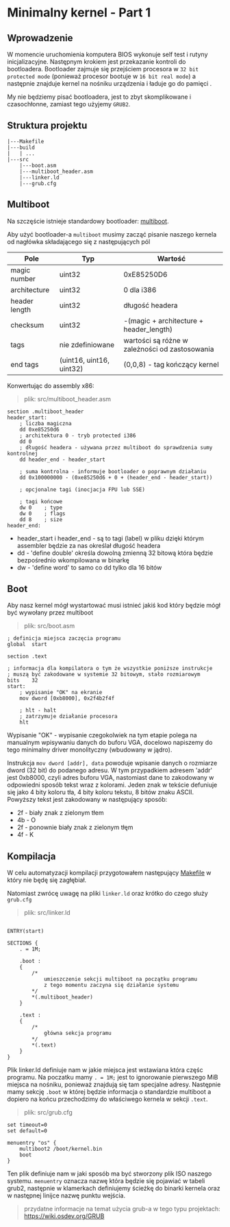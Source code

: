 # Minimalny kernel - Part 1

## Wprowadzenie

W momencie uruchomienia komputera BIOS wykonuje self test i rutyny inicjalizacyjne. Następnym krokiem jest przekazanie kontroli do bootloadera. Bootloader zajmuje się przejściem procesora w `32 bit protected mode` (ponieważ procesor bootuje w `16 bit real mode`) a następnie znajduje kernel na nośniku urządzenia i ładuje go do pamięci .

My nie będziemy pisać bootloadera, jest to zbyt skomplikowane i czasochłonne, zamiast tego użyjemy `GRUB2`.

## Struktura projektu 

```
|---Makefile
|---build
|   | ...
|---src
    |---boot.asm
    |---multiboot_header.asm
    |---linker.ld
    |---grub.cfg
```

## Multiboot

Na szczęście istnieje standardowy bootloader: [multiboot](https://en.wikipedia.org/wiki/Multiboot_specification).

Aby użyć bootloader-a `multiboot` musimy zacząć pisanie naszego kernela od nagłówka składającego się z następujących pól

| Pole          | Typ                      | Wartość                                        |
| ------------- | ------------------------ | ---------------------------------------------- |
| magic number  | uint32                   | 0xE85250D6                                     |
| architecture  | uint32                   | 0 dla i386                                     |
| header length | uint32                   | długość headera                                |
| checksum      | uint32                   | -(magic + architecture + header_length)        |
| tags          | nie zdefiniowane         | wartości są różne w zależności od zastosowania |
| end tags      | (uint16, uint16, uint32) | (0,0,8) - tag kończący kernel                  |

Konwertując do assembly x86:
> plik: src/multiboot_header.asm
 
```x86asm
section .multiboot_header
header_start:
    ; liczba magiczna
    dd 0xe85250d6                
    ; architektura 0 - tryb protected i386
    dd 0                         
    ; długość headera - używana przez multiboot do sprawdzenia sumy kontrolnej
    dd header_end - header_start 
    
    ; suma kontrolna - informuje bootloader o poprawnym działaniu
    dd 0x100000000 - (0xe85250d6 + 0 + (header_end - header_start))

    ; opcjonalne tagi (inocjacja FPU lub SSE)

    ; tagi końcowe
    dw 0    ; type
    dw 0    ; flags
    dd 8    ; size
header_end:
```

* header_start i header_end - są to tagi (label) w pliku dzięki którym assembler będzie za nas określał długość headera
* dd - 'define double' określa dowolną zmienną 32 bitową która będzie bezpośrednio wkompilowana w binarkę 
* dw - 'define word' to samo co dd tylko dla 16 bitów

## Boot

Aby nasz kernel mógł wystartować musi istnieć jakiś kod który będzie mógł być wywołany przez multiboot

> plik: src/boot.asm

```x86asm
; definicja miejsca zaczęcia programu
global  start

section .text

; informacja dla kompilatora o tym że wszystkie poniższe instrukcje
; muszą być zakodowane w systemie 32 bitowym, stało rozmiarowym
bits    32
start:
    ; wypisanie "OK" na ekranie
    mov dword [0xb8000], 0x2f4b2f4f

    ; hlt - halt
    ; zatrzymuje działanie procesora
    hlt
```

Wypisanie "OK" - wypisanie czegokolwiek na tym etapie polega na manualnym wpisywaniu danych do buforu VGA, docelowo napiszemy do tego minimalny driver monolityczny (wbudowany w jądro).  

Instrukcja `mov dword [addr], data` powoduje wpisanie danych o rozmiarze dword (32 bit) do podanego adresu. W tym przypadkiem adresem 'addr' jest 0xb8000, czyli adres buforu VGA, nastomiast dane to zakodowany w odpowiedni sposób tekst wraz z kolorami. Jeden znak w tekście defuniuje się jako 4 bity koloru tła, 4 bity koloru tekstu, 8 bitów znaku ASCII. Powyższy tekst jest zakodowany w następujący sposób: 
* 2f - biały znak z zielonym tłem
* 4b - O
* 2f - ponownie biały znak z zielonym tłęm
* 4f - K

## Kompilacja 

W celu automatyzacji kompilacji przygotowałem następujący [Makefile](https://github.com/PTFOPlayer/kurs_system_c-pl/blob/main/part1/Makefile) w który nie będę się zagłębiał.

Natomiast zwrócę uwagę na pliki `linker.ld` oraz krótko do czego służy `grub.cfg`

> plik: src/linker.ld
```ld

ENTRY(start)

SECTIONS {
    . = 1M;

    .boot :
    {
        /* 
            umieszczenie sekcji multiboot na początku programu
            z tego momentu zaczyna się działanie systemu
        */
        *(.multiboot_header)
    }

    .text :
    {
        /*
            główna sekcja programu
        */
        *(.text)
    }
}
```

Plik linker.ld definiuje nam w jakie miejsca jest wstawiana która częśc programu. Na poczatku mamy `. = 1M;` jest to ignorowanie pierwszego MiB miejsca na nośniku, ponieważ znajdują się tam specjalne adresy. Następnie mamy sekcję `.boot` w której będzie informacja o standardzie multiboot a dopiero na końcu przechodzimy do właściwego kernela w sekcji `.text`.

>plik: src/grub.cfg
```
set timeout=0
set default=0

menuentry "os" {
    multiboot2 /boot/kernel.bin
    boot
}
```

Ten plik definiuje nam w jaki sposób ma być stworzony plik ISO naszego systemu. `menuentry` oznacza nazwę która będzie się pojawiać w tabeli grub2, następnie w klamerkach definiujemy ścieżkę do binarki kernela oraz w następnej linijce nazwę punktu wejścia.

> przydatne informacje na temat użycia grub-a w tego typu projektach: https://wiki.osdev.org/GRUB